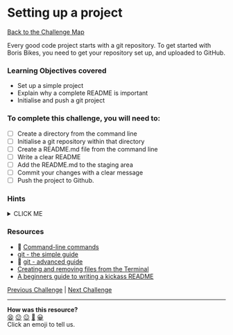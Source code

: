 # Setting up a project

[Back to the Challenge Map](0_challenge_map.md)

Every good code project starts with a git repository. To get started with Boris Bikes, you need to get your repository set up, and uploaded to GitHub.

### Learning Objectives covered
- Set up a simple project
- Explain why a complete README is important
- Initialise and push a git project

### To complete this challenge, you will need to:

- [ ] Create a directory from the command line
- [ ] Initialise a git repository within that directory
- [ ] Create a README.md file from the command line
- [ ] Write a clear README
- [ ] Add the README.md to the staging area
- [ ] Commit your changes with a clear message
- [ ] Push the project to Github.

### Hints
<details><summary>CLICK ME</summary>
  <ul>
    <li>At the bottom of this challenge outline, and for most others you'll see over the course of the week, you'll find some links to external resources. These links will provide you with useful information to help you complete the challenge in question so <b><i>it's super important to look at them</i></b>! Sometimes the links will provide you with everything you need to complete a challenge, sometimes they'll provide you with a jumping off point for further research.</li>
    <li>You should have already done everything you need to do as part of this challenge during the PreCourse.  Look at the checklist above, completing the steps one at a time.  Refer to the links below if you're struggling to remember the command you need.</li>
  </ul>
</details>

### Resources
- :pill: [Command-line commands](https://github.com/makersacademy/course/blob/main/pills/command_line.md)
- [git - the simple guide](http://rogerdudler.github.io/git-guide/)
- :pill: [git - advanced guide](https://github.com/makersacademy/course/blob/main/pills/git.md)
- [Creating and removing files from the Terminal](http://www.techrepublic.com/blog/apple-in-the-enterprise/creating-and-deleting-files-using-the-mac-terminal/)
- [A beginners guide to writing a kickass README](https://medium.com/@meakaakka/a-beginners-guide-to-writing-a-kickass-readme-7ac01da88ab3)

[Previous Challenge](0_challenge_map.md) | [Next Challenge](2_working_with_user_stories.md)

<!-- BEGIN GENERATED SECTION DO NOT EDIT -->

---

**How was this resource?**  
[😫](https://airtable.com/shrUJ3t7KLMqVRFKR?prefill_Repository=course&prefill_File=boris_bikes_fast_track/1_setting_up_a_project.md&prefill_Sentiment=😫) [😕](https://airtable.com/shrUJ3t7KLMqVRFKR?prefill_Repository=course&prefill_File=boris_bikes_fast_track/1_setting_up_a_project.md&prefill_Sentiment=😕) [😐](https://airtable.com/shrUJ3t7KLMqVRFKR?prefill_Repository=course&prefill_File=boris_bikes_fast_track/1_setting_up_a_project.md&prefill_Sentiment=😐) [🙂](https://airtable.com/shrUJ3t7KLMqVRFKR?prefill_Repository=course&prefill_File=boris_bikes_fast_track/1_setting_up_a_project.md&prefill_Sentiment=🙂) [😀](https://airtable.com/shrUJ3t7KLMqVRFKR?prefill_Repository=course&prefill_File=boris_bikes_fast_track/1_setting_up_a_project.md&prefill_Sentiment=😀)  
Click an emoji to tell us.

<!-- END GENERATED SECTION DO NOT EDIT -->

